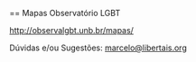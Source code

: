 == Mapas Observatório LGBT

http://observalgbt.unb.br/mapas/

Dúvidas e/ou Sugestões: marcelo@libertais.org
